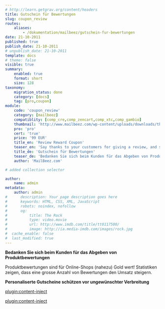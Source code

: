```yaml
---
# http://learn.getgrav.org/content/headers
title: Gutschein für Bewertungen
slug: coupon_review
routes:
    aliases:
        - /dokumentation/mailbeez/gutschein-fur-bewertungen
date: 21-10-2011
published: true
publish_date: 21-10-2011
# unpublish_date: 21-10-2011
template: docs
# theme: false
visible: true
summary:
    enabled: true
    format: short
    size: 128
taxonomy:
    migration_status: done
    category: [docs]
    tag: [pro,coupon]
module:
    code: 'coupon_review'
    category: [mailbeez]
    compatiblity: [comp_cre,comp_zencart,comp_xtc,comp_gambio]
    thumbnail: 'http://www.mailbeez.com/wp-content/uploads/downloads/thumbnails/2011/10/coupon_32.png'
    pro: 'pro'
    cert: 'true'
    price: '99 EUR'
    title_en: 'Review Reward Coupon'
    teaser_en: 'Say thanks to your customers for giving a review, and send them an automated email with a personalized coupon'
    title_de: 'Gutschein für Bewertungen'
    teaser_de: 'Bedanken Sie sich beim Kunden für das Abgeben von Produktbewertungen'
    author: 'MailBeez.com'

# added collection selector

author:
    name: admin
metadata:
    author: admin
#      description: Your page description goes here
#      keywords: HTML, CSS, XML, JavaScript
#      robots: noindex, nofollow
#      og:
#          title: The Rock
#          type: video.movie
#          url: http://www.imdb.com/title/tt0117500/
#          image: http://ia.media-imdb.com/images/rock.jpg
#  cache_enable: false
#  last_modified: true
---
```


**Bedanken Sie sich beim Kunden für das Abgeben von Produktbewertungen**

Produktbewertungen sind für Online-Shops (nahezu) Gold wert! Statistiken zeigen, dass eine grosse Anzahl von Bewertungen den Umsatz steigern.

**Personaliserte Gutscheine schützen vor ungewünschter Verbreitung**

[plugin:content-inject](/content_blocks/pro_coupon)

[plugin:content-inject](/content_blocks/pro_responsive_template)

